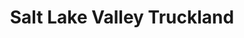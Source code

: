 ---
title: "Salt Lake Valley Truckland"
url: /salt-lake-city/salt-lake-valley-truckland/
shop: car
---